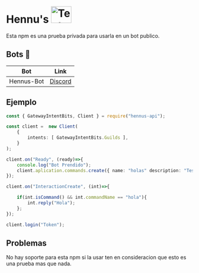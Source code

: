 # Hennu's <img src="https://cdn.discordapp.com/attachments/1123979210151698513/1123979701589901382/logohennus-512.png" alt="Texto alternativo" width="55" height="45">

Esta npm es una prueba privada para usarla en un bot publico.

## **Bots** 🤖

| Bot        | Link                                     |
| ---------- | ---------------------------------------- |
| Hennus-Bot | [Discord](https://discord.gg/3nqwV9FK4E) |

## Ejemplo

```ts
const { GatewayIntentBits, Client } = require("hennus-api");

const client =  new Client(
    {
        intents: [ GatewayIntentBits.Guilds ],
    }
);

client.on("Ready", (ready)=>{
    console.log("Bot Prendido");
    client.aplication.commands.create({ name: "holas" description: "TestHola"});
});

client.on("InteractionCreate", (int)=>{

    if(int.isCommand() && int.commandName == "hola"){
        int.reply("Hola");
    };
});

client.login("Token");
```

## **Problemas**

No hay soporte para esta npm si la usar ten en consideracion que esto es una
prueba mas que nada.
